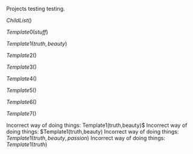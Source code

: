 Projects testing testing.

$ChildList()$

$Template0(stuff)$

$Template1(truth,beauty)$

$Template2()$

$Template3()$

$Template4()$

$Template5()$

$Template6()$

$Template7()$

Incorrect way of doing things: Template1(truth,beauty)$
Incorrect way of doing things: $Template1(truth,beauty)
Incorrect way of doing things: $Template1(truth,beauty,passion)$
Incorrect way of doing things: $Template1(truth)$
